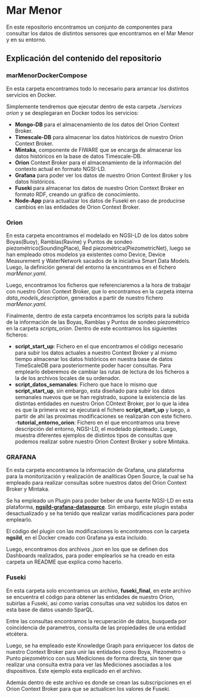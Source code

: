 # Mar Menor

En este repositorio encontramos un conjunto de componentes para consultar los datos de distintos sensores que encontramos en el Mar Menor y en su entorno.

## Explicación del contenido del repositorio

### marMenorDockerCompose

En esta carpeta encontramos todo lo necesario para arrancar los distintos servicios en Docker.

Simplemente tendremos que ejecutar dentro de esta carpeta *./services orion* y se desplegaran en Docker todos los servicios:

- **Mongo-DB** para el almacenamiento de los datos del Orion Context Broker.
- **Timescale-DB** para almacenar los datos históricos de nuestro Orion Context Broker.
- **Mintaka**, componente de FIWARE que se encarga de almacenar los datos históricos en la base de datos Timescale-DB.
- **Orion** Context Broker para el almacenamiento de la información del contexto actual en formato NGSI-LD.
- **Grafana** para poder ver los datos de nuestro Orion Context Broker y los datos históricos.
- **Fuseki** para almacenar los datos de nuestro Orion Context Broker en formato RDF, creando un gráfico de conocimiento.
- **Node-App** para actualizar los datos de Fuseki en caso de producirse cambios en las entidades de Orion Context Broker.


### Orion

En esta carpeta encontramos el modelado en NGSI-LD de los datos sobre Boyas(Buoy), Ramblas(Ravine) y Puntos de sondeo piezométrico(SoundingPlace), Red piezométrica(PiezometricNet), luego se han empleado otros modelos ya existentes como Device, Device Measurement y WaterNetwork sacados de la iniciativa Smart Data Models. Luego, la definición general del entorno la encontramos en el fichero *marMenor.yaml*. 

Luego, encontramos los ficheros que referenciaremos a la hora de trabajar con nuestro Orion Context Broker, que lo encontramos en la carpeta interna *data_models_description*, generados a partir de nuestro fichero *marMenor.yaml*.

Finalmente, dentro de esta carpeta encontramos los scripts para la subida de la información de las Boyas, Ramblas y Puntos de sondeo piezométrico en la carpeta *scripts_orion*. Dentro de este econtramos los siguientes ficheros:

- **script_start_up**: Fichero en el que encontramos el código necesario para subir los datos actuales a nuestro Context Broker y al mismo tiempo almacenar los datos históricos en nuestra base de datos TimeScaleDB para posteriormente poder hacer consultas. Para emplearlo deberemos de cambiar las rutas de lectura de los ficheros a la de los archivos locales de su ordenador.
- **script_datos_semanales**: Fichero que hace lo mismo que **script_start_up**, sin embargo, esta diseñado para subir los datos semanales nuevos que se han registrado, supone la existencia de las distintas entidades en nuestro Orion COntext Broker, por lo que la idea es que la primera vez se ejecutará el fichero **script_start_up** y luego, a partir de ahí las proximas modificaciones se realizarán con este fichero.
-**tutorial_entorno_orion**: Fichero en el que encontramos una breve descripción del entorno, NGSI-LD, el modelado planteado. Luego, muestra diferentes ejemplos de distintos tipos de consultas que podemos realizar sobre nuestro Orion Context Broker y sobre Mintaka.

### GRAFANA 

En esta carpeta encontramos la información de Grafana, una plataforma para la monitorización y realización de analíticas Open Source, la cual se ha empleado para realizar consultas sobre nuestros datos del Orion Context Broker y Mintaka.

Se ha empleado un Plugin para poder beber de una fuente NGSI-LD en esta plataforma, **[ngsild-grafana-datasource](https://github.com/bfi-de/ngsild-grafana-datasource)**. Sin embargo, este plugin estaba desactualizado y se ha tenido que realizar varias modificaciones para poder emplearlo.

El código del plugin con las modificaciones lo encontramos con la carpeta **ngsild**, en el Docker creado con Grafana ya esta incluido.

Luego, encontramos dos archivos *.json* en los que se definen dos Dashboards realizados, para poder emplearlos se ha creado en esta carpeta un README que explica como hacerlo.

### Fuseki

En esta carpeta solo encontramos un archivo, **fuseki_final**, en este archivo se encuentra el código para obtener las entidades de nuestro Orion, subirlas a Fuseki, asi como varias consultas una vez subidos los datos en esta base de datos usando SparQL.

Entre las consultas encontramos la recuperación de datos, busqueda por coincidencia de parametros, consulta de las propiedades de una entidad etcétera.

Luego, se ha empleado este Knowledge Graph para enriquecer los datos de nuestro Context Broker para unir las entidades como Boya, Piezometro o Punto piezométrico con sus Mediciones de forma directa, sin tener que realizar una consulta extra para ver las Mediciones asociadas a los dispositivos. Este ejemplo esta explicado en el archivo.

Además dentro de este archivo es donde se crean las subscripciones en el Orion Context Broker para que se actualicen los valores de Fuseki.





